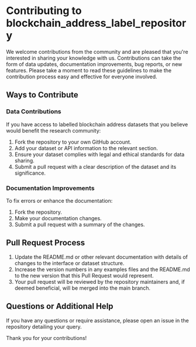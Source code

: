 # Contributing to blockchain_address_label_repository

We welcome contributions from the community and are pleased that you're interested in sharing your knowledge with us. Contributions can take the form of data updates, documentation improvements, bug reports, or new features. Please take a moment to read these guidelines to make the contribution process easy and effective for everyone involved.

## Ways to Contribute

### Data Contributions
If you have access to labelled blockchain address datasets that you believe would benefit the research community:

1. Fork the repository to your own GitHub account.
2. Add your dataset or API information to the relevant section.
3. Ensure your dataset complies with legal and ethical standards for data sharing.
4. Submit a pull request with a clear description of the dataset and its significance.

### Documentation Improvements
To fix errors or enhance the documentation:

1. Fork the repository.
2. Make your documentation changes.
3. Submit a pull request with a summary of the changes.

## Pull Request Process

1. Update the README.md or other relevant documentation with details of changes to the interface or dataset structure.
2. Increase the version numbers in any examples files and the README.md to the new version that this Pull Request would represent.
3. Your pull request will be reviewed by the repository maintainers and, if deemed beneficial, will be merged into the main branch.

## Questions or Additional Help

If you have any questions or require assistance, please open an issue in the repository detailing your query.

Thank you for your contributions!


